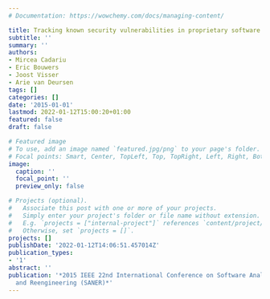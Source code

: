 ```yaml
---
# Documentation: https://wowchemy.com/docs/managing-content/

title: Tracking known security vulnerabilities in proprietary software systems
subtitle: ''
summary: ''
authors:
- Mircea Cadariu
- Eric Bouwers
- Joost Visser
- Arie van Deursen
tags: []
categories: []
date: '2015-01-01'
lastmod: 2022-01-12T15:00:20+01:00
featured: false
draft: false

# Featured image
# To use, add an image named `featured.jpg/png` to your page's folder.
# Focal points: Smart, Center, TopLeft, Top, TopRight, Left, Right, BottomLeft, Bottom, BottomRight.
image:
  caption: ''
  focal_point: ''
  preview_only: false

# Projects (optional).
#   Associate this post with one or more of your projects.
#   Simply enter your project's folder or file name without extension.
#   E.g. `projects = ["internal-project"]` references `content/project/deep-learning/index.md`.
#   Otherwise, set `projects = []`.
projects: []
publishDate: '2022-01-12T14:06:51.457014Z'
publication_types:
- '1'
abstract: ''
publication: '*2015 IEEE 22nd International Conference on Software Analysis, Evolution,
  and Reengineering (SANER)*'
---
```

